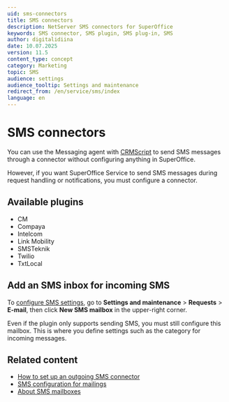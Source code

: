 ```yaml
---
uid: sms-connectors
title: SMS connectors
description: NetServer SMS connectors for SuperOffice
keywords: SMS connector, SMS plugin, SMS plug-in, SMS
author: digitalidiina
date: 10.07.2025
version: 11.5
content_type: concept
category: Marketing
topic: SMS
audience: settings
audience_tooltip: Settings and maintenance
redirect_from: /en/service/sms/index
language: en
---
```


# SMS connectors

You can use the Messaging agent with [CRMScript][3] to send SMS messages through a connector without configuring anything in SuperOffice.

However, if you want SuperOffice Service to send SMS messages during request handling or notifications, you must configure a connector.

## Available plugins

* CM
* Compaya
* Intelcom
* Link Mobility
* SMSTeknik
* Twilio
* TxtLocal

## Add an SMS inbox for incoming SMS

To [configure SMS settings][6], go to **Settings and maintenance** > **Requests** > **E-mail**, then click **New SMS mailbox** in the upper-right corner.

Even if the plugin only supports sending SMS, you must still configure this mailbox. This is where you define settings such as the category for incoming messages.

## Related content

* [How to set up an outgoing SMS connector][4]
* [SMS configuration for mailings][1]
* [About SMS mailboxes][5]

<!-- Referenced links -->
[1]: ../../mailing/admin/define-settings-for-mailings.md#sms
[3]: ../../../automation/crmscript/index.yml
[4]: set-up.md
[5]: ../../../email/service/learn/index.md#sms-in
[6]: ../../../email/service/learn/create-sms-mailbox.md

<!-- Referenced images -->
